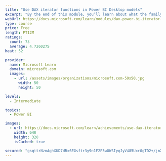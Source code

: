 ```yaml
---
title: "Use DAX iterator functions in Power BI Desktop models"
excerpt: "By the end of this module, you’ll learn about what the family of iterator functions can do and how to use them in your DAX calculations. Calculations will include custom summarizations, ranking, and concatenation."
webUrl: https://docs.microsoft.com/learn/modules/dax-power-bi-iterator-functions/
type: course
price: Free
length: PT12M
ratings:
  count: 73
  average: 4.7260275
heat: 52

provider:
  name: Microsoft Learn
  domain: microsoft.com
  images:
    - url: /assets/images/organizations/microsoft.com-50x50.jpg
      width: 50
      height: 50

levels:
  - Intermediate

topics:
  - Power BI

images:
  - url: https://docs.microsoft.com/learn/achievements/use-dax-iterator-functions-power-bi-desktop-social.png
    width: 640
    height: 320
    isCached: true

secured: "gsqttrNznAghXUD7dRx6EGsftr3y9n1F2F5w8WSIyqJyV485Uxr0gTD2+/jnXEqZtscf9RWTDu4lyZo3l2m3D8NS7qVSywyGLpPVszICjzC7noYi2NNpsU7B4fcdRJuQ9go4bxqPttP7+7PGr3u4eBTj/MoXA11R6ypqMKdjaBNG94GmdZyoSsHr9+NAd/8m9WrrVC2PbfvxF0WSoDxTPPR6Rv01GVElKILDWknmWH0gh+UdrJF9EwPNi2sbKbB7gbZMDJQUtoQ8UXSeZzoPsJQa10DSU5lU7E7eORH5xMiniuv2DF+W8n568Owsj824yA75tTpMaJhB6PYF/KSMdtPnLJgO7MxT6uAqKLKCGtejtcDXunmBPAFDtrv5LttC6/IemtqwafTViEWAeYGPC6LYG4DK3qfmbNCwLsbGQXw=;CUR/0L77khM4879yOjhvYw=="
---
```


